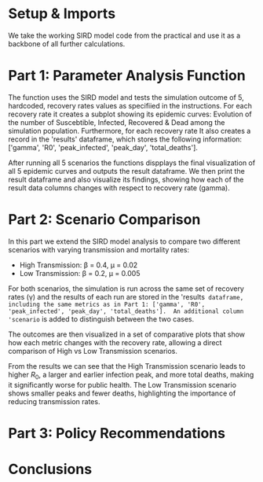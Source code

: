 # Setup & Imports
We take the working SIRD model code from the practical and use it as a backbone of all further calculations.

# Part 1: Parameter Analysis Function
The function uses the SIRD model and tests the simulation outcome of 5, hardcoded, recovery rates values as specifiied in the instructions. For each recovery rate it creates a subplot showing its epidemic curves: Evolution of the number of Suscebtible, Infected, Recovered & Dead among the simulation population. Furthermore, for each recovery rate It also creates a record in the 'results' dataframe, which stores the following information: ['gamma', 'R0', 'peak_infected', 'peak_day', 'total_deaths'].

After running all 5 scenarios the functions dispplays the final visualization of all 5 epidemic curves and outputs the result dataframe. We then print the result dataframe and also visualize its findings, showing how each of the result data columns changes with respect to recovery rate (gamma).

# Part 2: Scenario Comparison
In this part we extend the SIRD model analysis to compare two different scenarios with varying transmission and mortality rates:

- High Transmission: β = 0.4, μ = 0.02  
- Low Transmission: β = 0.2, μ = 0.005  

For both scenarios, the simulation is run across the same set of recovery rates (γ) and the results of each run are stored in the 'results` dataframe, including the same metrics as in Part 1: ['gamma', 'R0', 'peak_infected', 'peak_day', 'total_deaths']. 
An additional column 'scenario` is added to distinguish between the two cases.

The outcomes are then visualized in a set of comparative plots that show how each metric changes with the recovery rate, allowing a direct comparison of High vs Low 
Transmission scenarios.

From the results we can see that the High Transmission scenario leads to higher $R_0$, a larger and earlier infection peak, and more total deaths, 
making it significantly worse for public health. The Low Transmission scenario shows smaller peaks and fewer deaths, highlighting the importance of reducing 
transmission rates.

# Part 3: Policy Recommendations


# Conclusions

